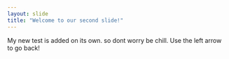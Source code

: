 ```yaml
---
layout: slide
title: "Welcome to our second slide!"
---
```

My new test is added on its own. so dont worry be chill.
Use the left arrow to go back!